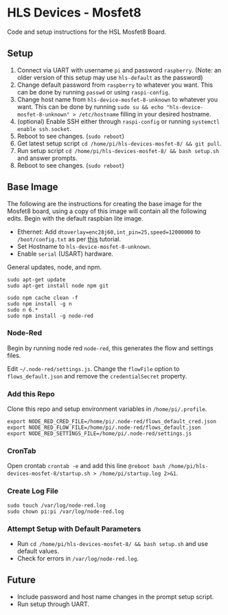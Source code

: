 # HLS Devices - Mosfet8
Code and setup instructions for the HSL Mosfet8 Board.

## Setup

1. Connect via UART with username `pi` and password `raspberry`. (Note: an older version of this setup may use `hls-default` as the password)
2. Change default password from `raspberry` to whatever you want. This can be done by running `passwd` or using `raspi-config`.
3. Change host name from `hls-device-mosfet-8-unknown` to whatever you want. This can be done by running `sudo su && echo "hls-device-mosfet-8-unknown" > /etc/hostname` filling in your desired hostname.
4. (optional) Enable SSH either through `raspi-config` or running `systemctl enable ssh.socket`.
5. Reboot to see changes. (`sudo reboot`)
6. Get latest setup script `cd /home/pi/hls-devices-mosfet-8/ && git pull`.
7. Run setup script `cd /home/pi/hls-devices-mosfet-8/ && bash setup.sh` and answer prompts.
8. Reboot to see changes. (`sudo reboot`)

## Base Image
The following are the instructions for creating the base image for the Mosfet8 board, using a copy of this image will contain all the following edits. Begin with the default raspbian lite image.

- Ethernet: Add `dtoverlay=enc28j60,int_pin=25,speed=12000000` to `/boot/config.txt` as per [this](http://raspi.tv/2015/ethernet-on-pi-zero-how-to-put-an-ethernet-port-on-your-pi) tutorial. 
- Set Hostname to `hls-device-mosfet-8-unknown`.
- Enable `serial` (USART) hardware.

General updates, node, and npm.

```
sudo apt-get update
sudo apt-get install node npm git

sudo npm cache clean -f
sudo npm install -g n
sudo n 6.* 
sudo npm install -g node-red
```

### Node-Red

Begin by running node red `node-red`, this generates the flow and settings files.

Edit `~/.node-red/settings.js`. Change the `flowFile` option to `flows_default.json` and remove the `credentialSecret` property.


### Add this Repo

Clone this repo and setup environment variables in `/home/pi/.profile`.

```
export NODE_RED_CRED_FILE=/home/pi/.node-red/flows_default_cred.json
export NODE_RED_FLOW_FILE=/home/pi/.node-red/flows_default.json
export NODE_RED_SETTINGS_FILE=/home/pi/.node-red/settings.js
```

### CronTab

Open crontab `crontab -e` and add this line `@reboot bash /home/pi/hls-devices-mosfet-8/startup.sh > /home/pi/startup.log 2>&1`.

### Create Log File

```
sudo touch /var/log/node-red.log
sudo chown pi:pi /var/log/node-red.log 
```

### Attempt Setup with Default Parameters

- Run `cd /home/pi/hls-devices-mosfet-8/ && bash setup.sh` and use default values.
- Check for errors in `/var/log/node-red.log`.

## Future

- Include password and host name changes in the prompt setup script.
- Run setup through UART.